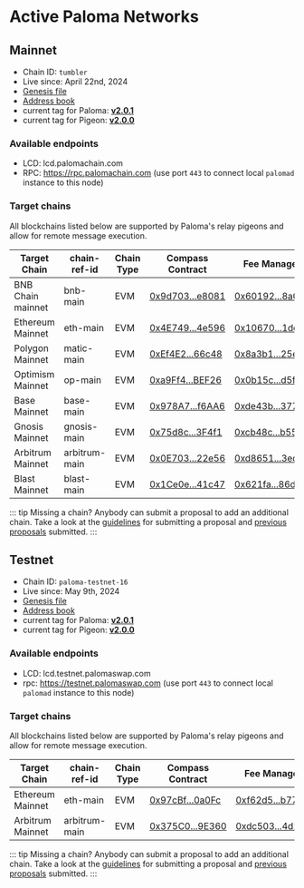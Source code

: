 # Active Paloma Networks

## Mainnet

 - Chain ID: `tumbler`
 - Live since: April 22nd, 2024
 - [Genesis file](https://raw.githubusercontent.com/palomachain/mainnet/master/tumbler/genesis.json) 
 - [Address book](https://raw.githubusercontent.com/palomachain/mainnet/master/tumbler/addrbook.json)
 - current tag for Paloma: [**v2.0.1**](https://github.com/palomachain/paloma/releases/tag/v2.0.1)
 - current tag for Pigeon: [**v2.0.0**](https://github.com/palomachain/pigeon/releases/tag/v2.0.0)


### Available endpoints
- LCD: lcd.palomachain.com
- RPC: https://rpc.palomachain.com (use port `443`  to connect local `palomad` instance to this node)

### Target chains 

All blockchains listed below are supported by Paloma's relay pigeons and allow for remote message execution.

|Target Chain|chain-ref-id|Chain Type|Compass Contract|Fee Manager|
|------------|------------|----------|------------------------|------|
| BNB Chain mainnet| bnb-main | EVM | [0x9d703...e8081](https://bscscan.com/address/0x9d703a2bE7ac576454fa310Aca1c667D1D5e8081) | [0x60192...8a04a](https://bscscan.com/address/0x60192927fa8c0e6aa5d1becde6b043817778a04a) |
| Ethereum Mainnet | eth-main | EVM | [0x4E749...4e596](https://etherscan.io/address/0x4E74982adB77496308f9c16e45966264D1A4e596) | [0x10670...1dcc9](https://etherscan.io/address/0x1067082fd0b74bfddfd5794e5ac0f24ed941dcc9) |
| Polygon Mainnet | matic-main| EVM | [0xEf4E2...66c48](https://polygonscan.com/address/0xEf4E24B1a9aAb82e7a0a2e238E7815Cd9A566c48) | [0x8a3b1...25eed](https://polygonscan.com/address/0x8a3b188e5b8f3ac0437cfb85db4ca1ee41225eed) |
| Optimism Mainnet | op-main  | EVM | [0xa9Ff4...BEF26](https://optimistic.etherscan.io/address/0xa9Ff4c11B1B5c898E2037063C8641fe5A1EBEF26) | [0x0b15c...d5fd9](https://optimistic.etherscan.io/address/0x0b15cd4f536c0c198bccfa69fd6eb5e8192d5fd9) |
| Base Mainnet | base-main |    EVM | [0x978A7...f6AA6](https://basescan.org/address/0x978A72B76ddDFD603b0261Adb4FB0D7Bb09f6AA6) | [0xde43b...377bb](https://basescan.org/address/0xde43bac3ddc0dfd71117ade93a92a2aa079377bb) |
| Gnosis Mainnet | gnosis-main | EVM | [0x75d8c...3F4f1](https://gnosisscan.io/address/0x75d8cC67A59d85Ea67A1E69d14De97Fe0173F4f1) | [0xcb48c...b5581](https://gnosisscan.io/address/0xcb48c27e69acfc2466941f71ff9e8530d53b5581) |
| Arbitrum Mainnet | arbitrum-main | EVM | [0x0E703...22e56](https://arbiscan.io/address/0x0E7039B63C57cDF92A22F4B78B04CAf125522e56) | [0xd8651...3ed34](https://arbiscan.io/address/0xd865124b3d9c67acdfb830bea4f3070a4123ed34) |
| Blast Mainnet | blast-main | EVM | [0x1Ce0e...41c47](https://blastscan.io/address/0x1Ce0eEDb82788982448D4E4F052Cf04B60741c47) | [0x621fa...86db8](https://blastscan.io/address/0x621fa57c7229d207d1d9b6deeb6c25b936d86db8) |


::: tip 
Missing a chain? Anybody can submit a proposal to add an additional chain. Take a look at the [guidelines](https://forum.palomachain.com/t/how-to-create-a-paloma-improvement-proposal-or-pip/64) for submitting a proposal and [previous proposals](https://forum.palomachain.com/c/governance/6) submitted.
:::



## Testnet
 - Chain ID: `paloma-testnet-16`
 - Live since: May 9th, 2024
 - [Genesis file](https://raw.githubusercontent.com/palomachain/testnet/master/paloma-testnet-16/genesis.json)
 - [Address book](https://raw.githubusercontent.com/palomachain/testnet/master/paloma-testnet-16/addrbook.json)
 - current tag for Paloma: [**v2.0.1**](https://github.com/palomachain/paloma/releases/tag/v2.0.1)
 - current tag for Pigeon: [**v2.0.0**](https://github.com/palomachain/pigeon/releases/tag/v2.0.0)


### Available endpoints
- LCD: lcd.testnet.palomaswap.com
- rpc: https://testnet.palomaswap.com (use port `443` to connect local `palomad` instance to this node)


### Target chains 

All blockchains listed below are supported by Paloma's relay pigeons and allow for remote message execution.

|Target Chain|chain-ref-id|Chain Type|Compass Contract|Fee Manager|
|------------|------------|----------|------------------------|------|
| Ethereum Mainnet | eth-main | EVM | [0x97cBf...0a0Fc](https://etherscan.io/address/0x97cBf57a763e874DbE9433DD7C809E86f680a0Fc) | [0xf62d5...b77dd](https://etherscan.io/address/0xf62d5ab8bb6378238c3e67e468809081ad8b77dd) |
| Arbitrum Mainnet | arbitrum-main | EVM | [0x375C0...9E360](https://arbiscan.io/address/0x375C07050a13d71110e5f058A4B3f9939a79E360) | [0xdc503...4d118](https://arbiscan.io/address/0xdc503ab31f8295cf87b09e151bf1f8fb6824d118) |

::: tip 
Missing a chain? Anybody can submit a proposal to add an additional chain. Take a look at the [guidelines](https://forum.palomachain.com/t/how-to-create-a-paloma-improvement-proposal-or-pip/64) for submitting a proposal and [previous proposals](https://forum.palomachain.com/c/governance/6) submitted.
:::

<!---
### Deployed contracts 

|Code ID  |Description|
|-------|-----------| 
|  3  | CW721 base contract. Use this contract to instantiate your own [CW721](../../guide/develop/quick-start/paloma-py/cw721.md) NFT token|
|  4  | CW20 base contract. Use this contract to instantiate your own [CW20](../../guide/develop/quick-start/paloma-py/cw20.md) fungible token|
--->